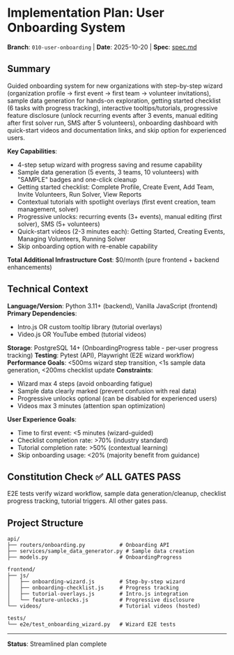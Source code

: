 # Implementation Plan: User Onboarding System

**Branch**: `010-user-onboarding` | **Date**: 2025-10-20 | **Spec**: [spec.md](./spec.md)

## Summary

Guided onboarding system for new organizations with step-by-step wizard (organization profile → first event → first team → volunteer invitations), sample data generation for hands-on exploration, getting started checklist (6 tasks with progress tracking), interactive tooltips/tutorials, progressive feature disclosure (unlock recurring events after 3 events, manual editing after first solver run, SMS after 5 volunteers), onboarding dashboard with quick-start videos and documentation links, and skip option for experienced users.

**Key Capabilities**:
- 4-step setup wizard with progress saving and resume capability
- Sample data generation (5 events, 3 teams, 10 volunteers) with "SAMPLE" badges and one-click cleanup
- Getting started checklist: Complete Profile, Create Event, Add Team, Invite Volunteers, Run Solver, View Reports
- Contextual tutorials with spotlight overlays (first event creation, team management, solver)
- Progressive unlocks: recurring events (3+ events), manual editing (first solver), SMS (5+ volunteers)
- Quick-start videos (2-3 minutes each): Getting Started, Creating Events, Managing Volunteers, Running Solver
- Skip onboarding option with re-enable capability

**Total Additional Infrastructure Cost**: $0/month (pure frontend + backend enhancements)

## Technical Context

**Language/Version**: Python 3.11+ (backend), Vanilla JavaScript (frontend)
**Primary Dependencies**:
- Intro.js OR custom tooltip library (tutorial overlays)
- Video.js OR YouTube embed (tutorial videos)

**Storage**: PostgreSQL 14+ (OnboardingProgress table - per-user progress tracking)
**Testing**: Pytest (API), Playwright (E2E wizard workflow)
**Performance Goals**: <500ms wizard step transition, <1s sample data generation, <200ms checklist update
**Constraints**:
- Wizard max 4 steps (avoid onboarding fatigue)
- Sample data clearly marked (prevent confusion with real data)
- Progressive unlocks optional (can be disabled for experienced users)
- Videos max 3 minutes (attention span optimization)

**User Experience Goals**:
- Time to first event: <5 minutes (wizard-guided)
- Checklist completion rate: >70% (industry standard)
- Tutorial completion rate: >50% (contextual learning)
- Skip onboarding usage: <20% (majority benefit from guidance)

## Constitution Check ✅ ALL GATES PASS

E2E tests verify wizard workflow, sample data generation/cleanup, checklist progress tracking, tutorial triggers. All other gates pass.

## Project Structure

```
api/
├── routers/onboarding.py           # Onboarding API
├── services/sample_data_generator.py # Sample data creation
├── models.py                       # OnboardingProgress

frontend/
├── js/
│   ├── onboarding-wizard.js        # Step-by-step wizard
│   ├── onboarding-checklist.js     # Progress tracking
│   ├── tutorial-overlays.js        # Intro.js integration
│   └── feature-unlocks.js          # Progressive disclosure
└── videos/                         # Tutorial videos (hosted)

tests/
└── e2e/test_onboarding_wizard.py   # Wizard E2E tests
```

---

**Status**: Streamlined plan complete
